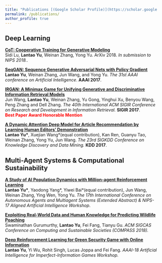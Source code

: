 ```yaml
---
title: "Publications [(Google Scholar Profile)](https://scholar.google.com/citations?user=Ixg9n-EAAAAJ&hl=en)"
permalink: /publications/
author_profile: true
---
```


## Deep Learning

<b>[CoT: Cooperative Training for Generative Modeling](http://lantaoyu.com/publications/CoT)</b> <br>
Sidi Lu, <b>Lantao Yu</b>, Weinan Zhang, Yong Yu. ArXiv 2018. <i>In submission to NIPS 2018.</i>.

<b>[SeqGAN: Sequence Generative Adversarial Nets with Policy Gradient](http://lantaoyu.com/publications/SeqGAN)</b> <br>
<b>Lantao Yu</b>, Weinan Zhang, Jun Wang, and Yong Yu. <i>The 31st AAAI conference on Artificial Intelligence</i>. <b>AAAI 2017</b>.

<b>[IRGAN: A Minimax Game for Unifying Generative and Discriminative Information Retrieval Models](http://lantaoyu.com/publications/IRGAN)</b><br>
Jun Wang, <b>Lantao Yu</b>, Weinan Zhang, Yu Gong, Yinghui Xu, Benyou Wang, Peng Zhang and Dell Zhang. <i>The 40th International ACM SIGIR Conference on Research and Development in Information Retrieval.</i> <b>SIGIR 2017</b>. <br>
<b> <span style="color:red">Best Paper Award Honorable Mention</span> </b>

<b>[A Dynamic Attention Deep Model for Article Recommendation by Learning Human Editors’ Demonstration](http://lantaoyu.com/publications/DADM)</b><br>
<b>Lantao Yu\*</b>, Xuejian Wang\*(equal contribution), Kan Ren, Guanyu Tao, Weinan Zhang, Yong Yu, Jun Wang. <i>The 23rd SIGKDD Conference on Knowledge Discovery and Data Mining.</i> <b>KDD 2017</b>.

## Multi-Agent Systems & Computational Sustainability

<b>[A Study of AI Population Dynamics with Million-agent Reinforcement Learning](http://lantaoyu.com/publications/MA)</b><br>
<b>Lantao Yu\*</b>, Yaodong Yang\*, Yiwei Bai\*(equal contribution), Jun Wang, Weinan Zhang, Ying Wen, Yong Yu. <i>The 17th International Conference on Autonomous Agents and Multiagent Systems (Extended Abstract) & NIPS-17 Aligned Artificial Intelligence Workshop</i>.

<b>[Exploiting Real-World Data and Human Knowledge for Predicting Wildlife Poaching](http://lantaoyu.com/publications/COMPASS18)</b><br>
Swaminathan Gurumurthy, <b>Lantao Yu</b>, Fei Fang, Tianyu Gu. <i>ACM SIGCAS Conference on Computing and Sustainable Societies (COMPASS 2018).</i>

<b>[Deep Reinforcement Learning for Green Security Game with Online Information](http://lantaoyu.com/publications/RLSG)</b><br>
<b>Lantao Yu</b>, Yi Wu, Rohit Singh, Lucas Joppa and Fei Fang. <i>AAAI-18 Artificial Intelligence for Imperfect-Information Games Workshop.</i>
